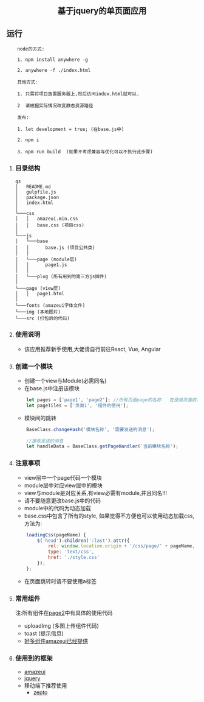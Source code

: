 <h2 style="
    width: 100%;
    text-align:  center;
">基于jquery的单页面应用</h2>

## 运行
```
    node的方式:

    1. npm install anywhere -g

    2. anywhere -f ./index.html
    
    其他方式:
    
    1. 只需将项目放置服务器上,然后访问index.html就可以.

    2  请根据实际情况改变静态资源路径

    发布:

    1. let development = true; (在base.js中)
    
    2. npm i
    
    3. npm run build  (如果不考虑兼容与优化可以不执行此步骤)

```

1. ### 目录结构

    ```
    qs
    │   README.md
    │   gulpfile.js  
    │   package.json   
    │   index.html   
    │      
    └───css
    │   │   amazeui.min.css
    │   │   base.css (项目css)  
    │    
    └───js
    │   └───base
    │   │      base.js (项目公共类)
    │   │        
    │   └───page (module层)
    │   │      page1.js
    │   │    
    │   └───plug (所有用到的第三方js插件)
    │   
    └───page (view层)
    │   │   page1.html 
    │ 
    └───fonts (amazeui字体文件)
    └───img (本地图片)
    └───src (打包后的代码)
    ```

2. ### 使用说明

    - 该应用推荐新手使用,大佬请自行前往React, Vue, Angular    

3. ### 创建一个模块
    - 创建一个view与Module(必需同名)
    - 在base.js中注册该模块
    
    ```javascript
        let pages = ['page1', 'page2']; //所有页面page的名称   在使用页面前请先此注册
        let pageTiles = ['页面1', '组件的使用'];
    ```

    - 模块间的跳转

    ```javascript
        BaseClass.changeHash('模块名称', '需要发送的消息');
        
        //接收发送的消息
        let handleData = BaseClass.getPageHandler('当前模块名称');
    ```


4. ### 注意事项
    - view层中一个page代码一个模块
    - module层中对应view层中的模块
    - view与module是对应关系,有view必需有module,并且同名!!!
    - 请不要随意更改base.js中的代码
    - module中的代码为动态加载  
    - base.css中包含了所有的style, 如果觉得不方便也可以使用动态加载css, 方法为:

    ```javascript
        loadingCss(pageName) {
            $('head').children(':last').attr({
                rel: window.location.origin + '/css/page/' + pageName,
                type: 'text/css',
                href: './style.css'
            });
        };
    ```

    - 在页面跳转时请不要使用a标签

5. ### 常用组件
    注:所有组件在[page2](https://github.com/schizobulia/qs/blob/master/js/page/page2.js)中有具体的使用代码
    - uploadImg (多图上传组件代码)
    - toast (提示信息)
    - [好多组件amazeui已经提供](http://amazeui.org/widgets?_ver=2.x)

6. ### 使用到的框架
    - [amazeui](http://amazeui.org/)
    - [jquery](http://jquery.cuishifeng.cn/)
    - 移动端下推荐使用
        - [zepto](http://www.css88.com/doc/zeptojs_api/)


